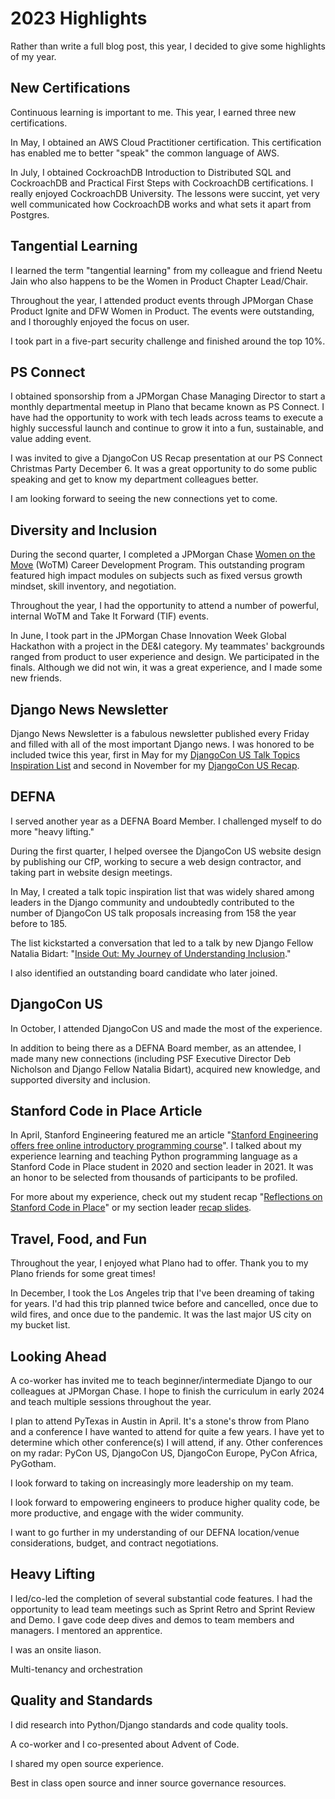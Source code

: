 # 2023 Highlights

Rather than write a full blog post, this year, I decided to give some highlights of my year.

## New Certifications

Continuous learning is important to me. This year, I earned three new certifications. 

In May, I obtained an AWS Cloud Practitioner certification. This certification has enabled me to better "speak" the common language of AWS. 

In July, I obtained CockroachDB Introduction to Distributed SQL and CockroachDB and Practical First Steps with CockroachDB certifications. I really enjoyed CockroachDB University. The lessons were succint, yet very well communicated how CockroachDB works and what sets it apart from Postgres. 

## Tangential Learning

I learned the term "tangential learning" from my colleague and friend Neetu Jain who also happens to be the Women in Product Chapter Lead/Chair. 

Throughout the year, I attended product events through JPMorgan Chase Product Ignite and DFW Women in Product. The events were outstanding, and I thoroughly enjoyed the focus on user. 



I took part in a five-part security challenge and finished around the top 10%. 


## PS Connect

I obtained sponsorship from a JPMorgan Chase Managing Director to start a monthly departmental meetup in Plano that became known as PS Connect. I have had the opportunity to work with tech leads across teams to execute a highly successful launch and continue to grow it into a fun, sustainable, and value adding event. 

I was invited to give a DjangoCon US Recap presentation at our PS Connect Christmas Party December 6. It was a great opportunity to do some public speaking and get to know my department colleagues better.

I am looking forward to seeing the new connections yet to come. 

## Diversity and Inclusion

During the second quarter, I completed a JPMorgan Chase [Women on the Move](https://www.jpmorganchase.com/impact/people/women-on-the-move) (WoTM) Career Development Program. This outstanding program featured high impact modules on subjects such as fixed versus growth mindset, skill inventory, and negotiation. 

Throughout the year, I had the opportunity to attend a number of powerful, internal WoTM and Take It Forward (TIF) events. 

In June, I took part in the JPMorgan Chase Innovation Week Global Hackathon with a project in the DE&I category. My teammates' backgrounds ranged from product to user experience and design. We participated in the finals. Although we did not win, it was a great experience, and I made some new friends. 

## Django News Newsletter

Django News Newsletter is a fabulous newsletter published every Friday and filled with all of the most important Django news. I was honored to be included twice this year, first in May for my [DjangoCon US Talk Topics Inspiration List](https://github.com/KatherineMichel/portfolio/blob/master/conference-blog-posts/topic-ideas-djangocon-us-2023.md) and second in November for my [DjangoCon US Recap](https://github.com/KatherineMichel/portfolio/blob/master/conference-blog-posts/recap-of-djangocon-us-2023.md). 

## DEFNA

I served another year as a DEFNA Board Member. I challenged myself to do more "heavy lifting." 

During the first quarter, I helped oversee the DjangoCon US website design by publishing our CfP, working to secure a web design contractor, and taking part in website design meetings. 

In May, I created a talk topic inspiration list that was widely shared among leaders in the Django community and undoubtedly contributed to the number of DjangoCon US talk proposals increasing from 158 the year before to 185. 

The list kickstarted a conversation that led to a talk by new Django Fellow Natalia Bidart: "[Inside Out: My Journey of Understanding Inclusion](https://www.youtube.com/watch?v=jYAeO37-420)." 

I also identified an outstanding board candidate who later joined.

## DjangoCon US

In October, I attended DjangoCon US and made the most of the experience. 

In addition to being there as a DEFNA Board member, as an attendee, I made many new connections (including PSF Executive Director Deb Nicholson and Django Fellow Natalia Bidart), acquired new knowledge, and supported diversity and inclusion. 

## Stanford Code in Place Article

In April, Stanford Engineering featured me an article "[Stanford Engineering offers free online introductory programming course](https://engineering.stanford.edu/magazine/stanford-engineering-offers-free-online-introductory-programming-course)". I talked about my experience learning and teaching Python programming language as a Stanford Code in Place student in 2020 and section leader in 2021. It was an honor to be selected from thousands of participants to be profiled. 

For more about my experience, check out my student recap "[Reflections on Stanford Code in Place](https://github.com/KatherineMichel/portfolio/blob/master/regular-blog-posts/reflections-on-stanford-code-in-place.md)" or my section leader [recap slides](https://github.com/KatherineMichel/stanford-code-in-place-section-leader). 

## Travel, Food, and Fun

Throughout the year, I enjoyed what Plano had to offer. Thank you to my Plano friends for some great times!

In December, I took the Los Angeles trip that I've been dreaming of taking for years. I'd had this trip planned twice before and cancelled, once due to wild fires, and once due to the pandemic. It was the last major US city on my bucket list. 

## Looking Ahead

A co-worker has invited me to teach beginner/intermediate Django to our colleagues at JPMorgan Chase. I hope to finish the curriculum in early 2024 and teach multiple sessions throughout the year. 

I plan to attend PyTexas in Austin in April. It's a stone's throw from Plano and a conference I have wanted to attend for quite a few years. I have yet to determine which other conference(s) I will attend, if any. Other conferences on my radar: PyCon US, DjangoCon US, DjangoCon Europe, PyCon Africa, PyGotham. 

I look forward to taking on increasingly more leadership on my team. 

I look forward to empowering engineers to produce higher quality code, be more productive, and engage with the wider community. 

I want to go further in my understanding of our DEFNA location/venue considerations, budget, and contract negotiations. 




## Heavy Lifting

I led/co-led the completion of several substantial code features. I had the opportunity to lead team meetings such as Sprint Retro and Sprint Review and Demo. I gave code deep dives and demos to team members and managers. I mentored an apprentice. 

I was an onsite liason. 

Multi-tenancy and orchestration



## Quality and Standards

I did research into Python/Django standards and code quality tools. 

A co-worker and I co-presented about Advent of Code. 


I shared my open source experience. 

Best in class open source and inner source governance resources. 

